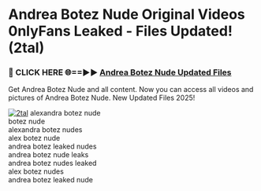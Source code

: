 # Andrea Botez Nude Original Videos 0nlyFans Leaked - Files Updated! (2tal)

<h3>🔴 CLICK HERE 🌐==►► <a href="https://tinyurl.com/yrmya6cz" rel="nofollow">Andrea Botez Nude Updated Files</a></h3>

Get Andrea Botez Nude and all content. Now you can access all videos and pictures of Andrea Botez Nude. New Updated Files 2025!

[![2tal](https://i.imgur.com/FMdXYCs.gif)](https://tinyurl.com/yrmya6cz)
alexandra botez nude<br>
botez nude<br>
alexandra botez nudes<br>
alex botez nude<br>
andrea botez leaked nudes<br>
andrea botez nude leaks<br>
andrea botez nudes leaked<br>
alex botez nudes<br>
andrea botez leaked nude